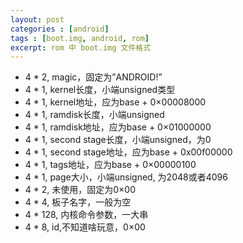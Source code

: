 ```yaml
---
layout: post
categories : [android]
tags : [boot.img, android, rom]
excerpt: rom 中 boot.img 文件格式
---
```



* 4 * 2, magic，固定为”ANDROID!”
* 4 * 1, kernel长度，小端unsigned类型
* 4 * 1, kernel地址，应为base + 0×00008000
* 4 * 1, ramdisk长度，小端unsigned
* 4 * 1, ramdisk地址，应为base + 0×01000000
* 4 * 1, second stage长度，小端unsigned，为0
* 4 * 1, second stage地址，应为base + 0x00f00000
* 4 * 1, tags地址，应为base + 0×00000100
* 4 * 1, page大小，小端unsigned, 为2048或者4096
* 4 * 2, 未使用，固定为0×00
* 4 * 4, 板子名字，一般为空
* 4 * 128, 内核命令参数，一大串
* 4 * 8, id,不知道啥玩意，0×00
